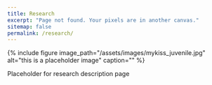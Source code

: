 ```yaml
---
title: Research
excerpt: "Page not found. Your pixels are in another canvas."
sitemap: false
permalink: /research/
---
```

{% include figure image_path="/assets/images/mykiss_juvenile.jpg" alt="this is a placeholder image" caption="" %}

Placeholder for research description page
